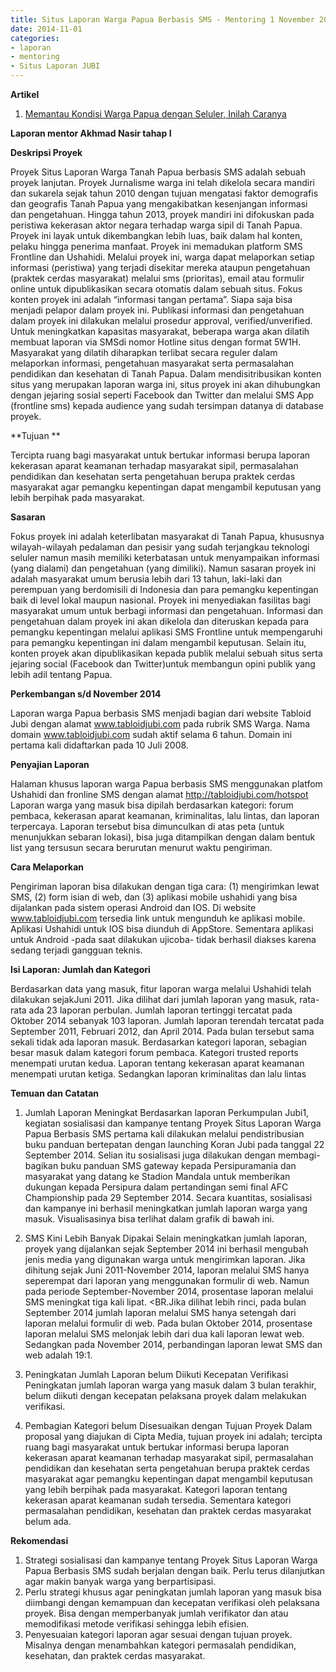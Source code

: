```yaml
---
title: Situs Laporan Warga Papua Berbasis SMS - Mentoring 1 November 2014
date: 2014-11-01
categories:
- laporan
- mentoring
- Situs Laporan JUBI
---
```


**Artikel**

1. [Memantau Kondisi Warga Papua dengan Seluler, Inilah Caranya](http://ciptamedia.org/memantau-kondisi-warga-papua-dengan-seluler-inilah-caranya/)

**Laporan mentor Akhmad Nasir tahap I**

**Deskripsi Proyek**

Proyek Situs Laporan Warga Tanah Papua berbasis SMS adalah sebuah proyek lanjutan. Proyek Jurnalisme warga ini telah dikelola secara mandiri dan sukarela sejak tahun 2010 dengan tujuan mengatasi faktor demografis dan geografis Tanah Papua yang mengakibatkan kesenjangan informasi dan pengetahuan. 
Hingga tahun 2013, proyek mandiri ini difokuskan pada peristiwa kekerasan aktor negara terhadap warga sipil di Tanah Papua. Proyek ini layak untuk dikembangkan lebih luas, baik dalam hal konten, pelaku hingga penerima manfaat. Proyek ini memadukan platform SMS Frontline dan Ushahidi. Melalui proyek ini, warga dapat melaporkan setiap informasi (peristiwa) yang terjadi disekitar mereka ataupun pengetahuan (praktek cerdas masyarakat) melalui sms (prioritas), email atau formulir online untuk dipublikasikan secara otomatis dalam sebuah situs. Fokus konten proyek ini adalah “informasi tangan pertama”. Siapa saja bisa menjadi pelapor dalam proyek ini. Publikasi informasi dan pengetahuan dalam proyek ini dilakukan melalui prosedur approval, verified/unverified. 
Untuk meningkatkan kapasitas masyarakat, beberapa warga akan dilatih membuat laporan via SMSdi nomor Hotline situs dengan format 5W1H. Masyarakat yang dilatih diharapkan terlibat secara reguler dalam melaporkan informasi, pengetahuan masyarakat serta permasalahan pendidikan dan kesehatan di Tanah Papua. Dalam mendisitribusikan konten situs yang merupakan laporan warga ini, situs proyek ini akan dihubungkan dengan jejaring sosial seperti Facebook dan Twitter dan melalui SMS App (frontline sms) kepada audience yang sudah tersimpan datanya di database proyek.

**Tujuan **

Tercipta ruang bagi masyarakat untuk bertukar informasi berupa laporan kekerasan aparat keamanan terhadap masyarakat sipil, permasalahan pendidikan dan kesehatan serta pengetahuan berupa praktek cerdas masyarakat agar pemangku kepentingan dapat mengambil keputusan yang lebih berpihak pada masyarakat.

**Sasaran**

Fokus proyek ini adalah keterlibatan masyarakat di Tanah Papua, khususnya wilayah-wilayah pedalaman dan pesisir yang sudah terjangkau teknologi seluler namun masih memiliki keterbatasan untuk menyampaikan informasi (yang dialami) dan pengetahuan (yang dimiliki). Namun sasaran proyek ini adalah masyarakat umum berusia lebih dari 13 tahun, laki-laki dan perempuan yang berdomisili di Indonesia dan para pemangku kepentingan baik di level lokal maupun nasional. Proyek ini menyediakan fasilitas bagi masyarakat umum untuk berbagi informasi dan pengetahuan. Informasi dan pengetahuan dalam proyek ini akan dikelola dan diteruskan kepada para pemangku kepentingan melalui aplikasi SMS Frontline untuk mempengaruhi para pemangku kepentingan ini dalam mengambil keputusan. Selain itu, konten proyek akan dipublikasikan kepada publik melalui sebuah situs serta jejaring social (Facebook dan Twitter)untuk membangun opini publik yang lebih adil tentang Papua.

**Perkembangan s/d November 2014**

Laporan warga Papua berbasis SMS menjadi bagian dari website Tabloid Jubi dengan alamat www.tabloidjubi.com pada rubrik SMS Warga. 
Nama domain www.tabloidjubi.com sudah aktif selama 6 tahun. Domain ini pertama kali didaftarkan pada 10 Juli 2008.

**Penyajian Laporan**

Halaman khusus laporan warga Papua berbasis SMS menggunakan platfom Ushahidi dan fronline SMS dengan alamat http://tabloidjubi.com/hotspot Laporan warga yang masuk bisa dipilah berdasarkan kategori: forum pembaca, kekerasan aparat keamanan, kriminalitas, lalu lintas, dan laporan terpercaya. Laporan tersebut bisa dimunculkan di atas peta (untuk menunjukkan sebaran lokasi), bisa juga ditampilkan dengan dalam bentuk list yang tersusun secara berurutan menurut waktu pengiriman.

**Cara Melaporkan**

Pengiriman laporan bisa dilakukan dengan tiga cara: (1) mengirimkan lewat SMS, (2) form isian di web, dan (3) aplikasi mobile ushahidi yang bisa dijalankan pada sistem operasi Android dan IOS. 
Di website www.tabloidjubi.com tersedia link untuk mengunduh ke aplikasi mobile. Aplikasi Ushahidi untuk IOS bisa diunduh di AppStore. Sementara aplikasi untuk Android -pada saat dilakukan ujicoba- tidak berhasil diakses karena sedang terjadi gangguan teknis.

**Isi Laporan: Jumlah dan Kategori**

Berdasarkan data yang masuk, fitur laporan warga melalui Ushahidi telah dilakukan sejakJuni 2011. Jika dilihat dari jumlah laporan yang masuk, rata-rata ada 23 laporan perbulan. Jumlah laporan tertinggi tercatat pada Oktober 2014 sebanyak 103 laporan. Jumlah laporan terendah tercatat pada September 2011, Februari 2012, dan April 2014. Pada bulan tersebut sama sekali tidak ada laporan masuk. 
Berdasarkan kategori laporan, sebagian besar masuk dalam kategori forum pembaca. Kategori trusted reports menempati urutan kedua. Laporan tentang kekerasan aparat keamanan menempati urutan ketiga. Sedangkan laporan kriminalitas dan lalu lintas

**Temuan dan Catatan**

1. Jumlah Laporan Meningkat 
Berdasarkan laporan Perkumpulan Jubi1, kegiatan sosialisasi dan kampanye tentang Proyek Situs Laporan Warga Papua Berbasis SMS pertama kali dilakukan melalui pendistribusian buku panduan bertepatan dengan launching Koran Jubi pada tanggal 22 September 2014. Selian itu sosialisasi juga dilakukan dengan membagi-bagikan buku panduan SMS gateway kepada Persipuramania dan masyarakat yang datang ke Stadion Mandala untuk memberikan dukungan kepada Persipura dalam pertandingan semi final AFC Championship pada 29 September 2014. Secara kuantitas, sosialisasi dan kampanye ini berhasil meningkatkan jumlah laporan warga yang masuk. Visualisasinya bisa terlihat dalam grafik di bawah ini.

2. SMS Kini Lebih Banyak Dipakai 
Selain meningkatkan jumlah laporan, proyek yang dijalankan sejak September 2014 ini berhasil mengubah jenis media yang digunakan warga untuk mengirimkan laporan. Jika dihitung sejak Juni 2011-November 2014, laporan melalui SMS hanya seperempat dari laporan yang menggunakan formulir di web. Namun pada periode September-November 2014, prosentase laporan melalui SMS meningkat tiga kali lipat. <BR.Jika dilihat lebih rinci, pada bulan September 2014 jumlah laporan melalui SMS hanya setengah dari laporan melalui formulir di web. Pada bulan Oktober 2014, prosentase laporan melalui SMS melonjak lebih dari dua kali laporan lewat web. Sedangkan pada November 2014, perbandingan laporan lewat SMS dan web adalah 19:1.

3. Peningkatan Jumlah Laporan belum Diikuti Kecepatan Verifikasi 
Peningkatan jumlah laporan warga yang masuk dalam 3 bulan terakhir, belum diikuti dengan kecepatan pelaksana proyek dalam melakukan verifikasi.

4. Pembagian Kategori belum Disesuaikan dengan Tujuan Proyek 
Dalam proposal yang diajukan di Cipta Media, tujuan proyek ini adalah; tercipta ruang bagi masyarakat untuk bertukar informasi berupa laporan kekerasan aparat keamanan terhadap masyarakat sipil, permasalahan pendidikan dan kesehatan serta pengetahuan berupa praktek cerdas masyarakat agar pemangku kepentingan dapat mengambil keputusan yang lebih berpihak pada masyarakat. 
Kategori laporan tentang kekerasan aparat keamanan sudah tersedia. Sementara kategori permasalahan pendidikan, kesehatan dan praktek cerdas masyarakat belum ada.

**Rekomendasi**

1. Strategi sosialisasi dan kampanye tentang Proyek Situs Laporan Warga Papua Berbasis SMS sudah berjalan dengan baik. Perlu terus dilanjutkan agar makin banyak warga yang berpartisipasi. 
2. Perlu strategi khusus agar peningkatan jumlah laporan yang masuk bisa diimbangi dengan kemampuan dan kecepatan verifikasi oleh pelaksana proyek. Bisa dengan memperbanyak jumlah verifikator dan atau memodifikasi metode verifikasi sehingga lebih efisien. 
3. Penyesuaian kategori laporan agar sesuai dengan tujuan proyek. Misalnya dengan menambahkan kategori permasalah pendidikan, kesehatan, dan praktek cerdas masyarakat.

